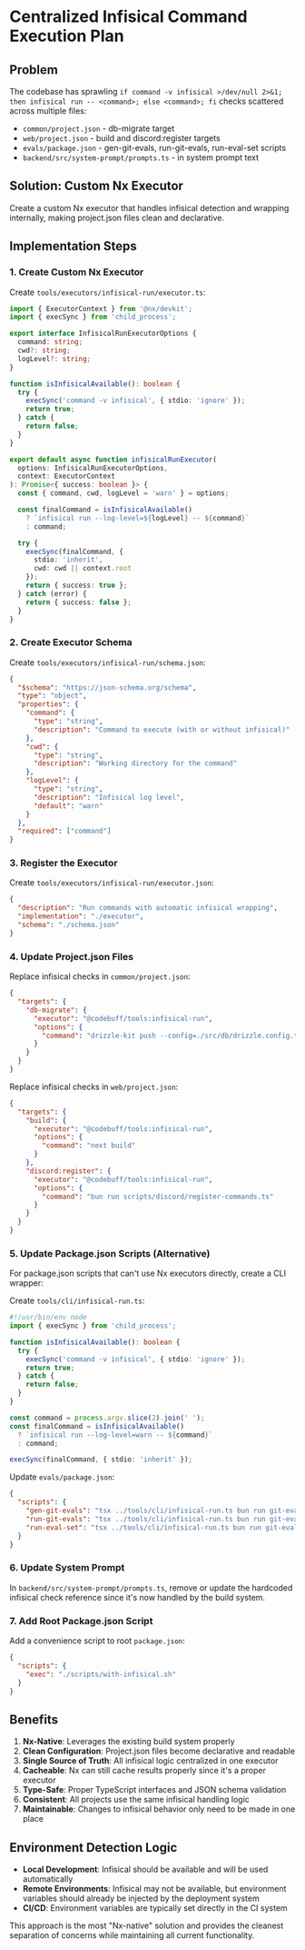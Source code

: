 # Centralized Infisical Command Execution Plan

## Problem
The codebase has sprawling `if command -v infisical >/dev/null 2>&1; then infisical run -- <command>; else <command>; fi` checks scattered across multiple files:

- `common/project.json` - db-migrate target
- `web/project.json` - build and discord:register targets
- `evals/package.json` - gen-git-evals, run-git-evals, run-eval-set scripts
- `backend/src/system-prompt/prompts.ts` - in system prompt text

## Solution: Custom Nx Executor
Create a custom Nx executor that handles infisical detection and wrapping internally, making project.json files clean and declarative.

## Implementation Steps

### 1. Create Custom Nx Executor
Create `tools/executors/infisical-run/executor.ts`:

```ts
import { ExecutorContext } from '@nx/devkit';
import { execSync } from 'child_process';

export interface InfisicalRunExecutorOptions {
  command: string;
  cwd?: string;
  logLevel?: string;
}

function isInfisicalAvailable(): boolean {
  try {
    execSync('command -v infisical', { stdio: 'ignore' });
    return true;
  } catch {
    return false;
  }
}

export default async function infisicalRunExecutor(
  options: InfisicalRunExecutorOptions,
  context: ExecutorContext
): Promise<{ success: boolean }> {
  const { command, cwd, logLevel = 'warn' } = options;

  const finalCommand = isInfisicalAvailable()
    ? `infisical run --log-level=${logLevel} -- ${command}`
    : command;

  try {
    execSync(finalCommand, {
      stdio: 'inherit',
      cwd: cwd || context.root
    });
    return { success: true };
  } catch (error) {
    return { success: false };
  }
}
```

### 2. Create Executor Schema
Create `tools/executors/infisical-run/schema.json`:

```json
{
  "$schema": "https://json-schema.org/schema",
  "type": "object",
  "properties": {
    "command": {
      "type": "string",
      "description": "Command to execute (with or without infisical)"
    },
    "cwd": {
      "type": "string",
      "description": "Working directory for the command"
    },
    "logLevel": {
      "type": "string",
      "description": "Infisical log level",
      "default": "warn"
    }
  },
  "required": ["command"]
}
```

### 3. Register the Executor
Create `tools/executors/infisical-run/executor.json`:

```json
{
  "description": "Run commands with automatic infisical wrapping",
  "implementation": "./executor",
  "schema": "./schema.json"
}
```

### 4. Update Project.json Files
Replace infisical checks in `common/project.json`:

```json
{
  "targets": {
    "db-migrate": {
      "executor": "@codebuff/tools:infisical-run",
      "options": {
        "command": "drizzle-kit push --config=./src/db/drizzle.config.ts"
      }
    }
  }
}
```

Replace infisical checks in `web/project.json`:

```json
{
  "targets": {
    "build": {
      "executor": "@codebuff/tools:infisical-run",
      "options": {
        "command": "next build"
      }
    },
    "discord:register": {
      "executor": "@codebuff/tools:infisical-run",
      "options": {
        "command": "bun run scripts/discord/register-commands.ts"
      }
    }
  }
}
```

### 5. Update Package.json Scripts (Alternative)
For package.json scripts that can't use Nx executors directly, create a CLI wrapper:

Create `tools/cli/infisical-run.ts`:
```ts
#!/usr/bin/env node
import { execSync } from 'child_process';

function isInfisicalAvailable(): boolean {
  try {
    execSync('command -v infisical', { stdio: 'ignore' });
    return true;
  } catch {
    return false;
  }
}

const command = process.argv.slice(2).join(' ');
const finalCommand = isInfisicalAvailable()
  ? `infisical run --log-level=warn -- ${command}`
  : command;

execSync(finalCommand, { stdio: 'inherit' });
```

Update `evals/package.json`:
```json
{
  "scripts": {
    "gen-git-evals": "tsx ../tools/cli/infisical-run.ts bun run git-evals/gen-evals.ts",
    "run-git-evals": "tsx ../tools/cli/infisical-run.ts bun run git-evals/run-git-evals.ts",
    "run-eval-set": "tsx ../tools/cli/infisical-run.ts bun run git-evals/run-eval-set.ts"
  }
}
```

### 6. Update System Prompt
In `backend/src/system-prompt/prompts.ts`, remove or update the hardcoded infisical check reference since it's now handled by the build system.

### 7. Add Root Package.json Script
Add a convenience script to root `package.json`:

```json
{
  "scripts": {
    "exec": "./scripts/with-infisical.sh"
  }
}
```

## Benefits

1. **Nx-Native**: Leverages the existing build system properly
2. **Clean Configuration**: Project.json files become declarative and readable
3. **Single Source of Truth**: All infisical logic centralized in one executor
4. **Cacheable**: Nx can still cache results properly since it's a proper executor
5. **Type-Safe**: Proper TypeScript interfaces and JSON schema validation
6. **Consistent**: All projects use the same infisical handling logic
7. **Maintainable**: Changes to infisical behavior only need to be made in one place

## Environment Detection Logic

- **Local Development**: Infisical should be available and will be used automatically
- **Remote Environments**: Infisical may not be available, but environment variables should already be injected by the deployment system
- **CI/CD**: Environment variables are typically set directly in the CI system

This approach is the most "Nx-native" solution and provides the cleanest separation of concerns while maintaining all current functionality.
